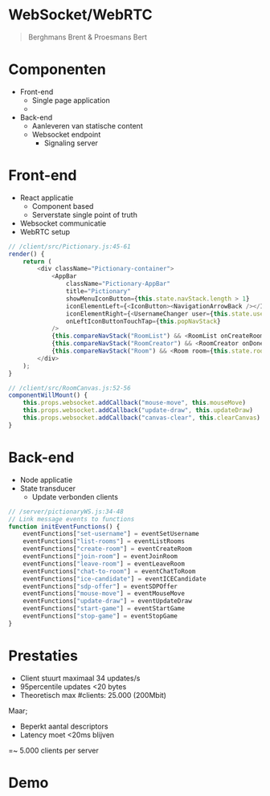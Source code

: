 # WebSocket/WebRTC
> Berghmans Brent & Proesmans Bert

# Componenten
* Front-end
    * Single page application
    * 
* Back-end
    * Aanleveren van statische content
    * Websocket endpoint
        * Signaling server

# Front-end
* React applicatie
    * Component based
    * Serverstate single point of truth
* Websocket communicatie
* WebRTC setup

```js
// /client/src/Pictionary.js:45-61
render() {
    return (
        <div className="Pictionary-container">
            <AppBar
                className="Pictionary-AppBar"
                title="Pictionary"
                showMenuIconButton={this.state.navStack.length > 1}
                iconElementLeft={<IconButton><NavigationArrowBack /></IconButton>}
                iconElementRight={<UsernameChanger user={this.state.user} websocket={this.websocket} />}
                onLeftIconButtonTouchTap={this.popNavStack}
            />
            {this.compareNavStack("RoomList") && <RoomList onCreateRoom={this.onCreateRoom} websocket={this.websocket} />}
            {this.compareNavStack("RoomCreator") && <RoomCreator onDone={this.popNavStack} websocket={this.websocket} />}
            {this.compareNavStack("Room") && <Room room={this.state.room} user={this.state.user} websocket={this.websocket} />}
        </div>
    );
}
```

```js
// /client/src/RoomCanvas.js:52-56
componentWillMount() {
    this.props.websocket.addCallback("mouse-move", this.mouseMove)
    this.props.websocket.addCallback("update-draw", this.updateDraw)
    this.props.websocket.addCallback("canvas-clear", this.clearCanvas)
}
```

# Back-end
* Node applicatie
* State transducer
    * Update verbonden clients

```js
// /server/pictionaryWS.js:34-48
// Link message events to functions
function initEventFunctions() {
	eventFunctions["set-username"] = eventSetUsername
	eventFunctions["list-rooms"] = eventListRooms
	eventFunctions["create-room"] = eventCreateRoom
	eventFunctions["join-room"] = eventJoinRoom
	eventFunctions["leave-room"] = eventLeaveRoom
	eventFunctions["chat-to-room"] = eventChatToRoom
	eventFunctions["ice-candidate"] = eventICECandidate
	eventFunctions["sdp-offer"] = eventSDPOffer
	eventFunctions["mouse-move"] = eventMouseMove
	eventFunctions["update-draw"] = eventUpdateDraw
	eventFunctions["start-game"] = eventStartGame
	eventFunctions["stop-game"] = eventStopGame
}
```

# Prestaties

* Client stuurt maximaal 34 updates/s
* 95percentile updates <20 bytes
* Theoretisch max #clients: 25.000 (200Mbit)

Maar;
* Beperkt aantal descriptors
* Latency moet <20ms blijven

=~ 5.000 clients per server

# Demo
